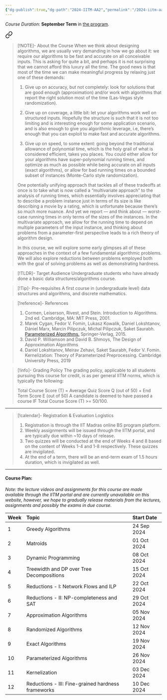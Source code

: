 ```yaml
---
{"dg-publish":true,"dg-path":"2024-IITM-AA2","permalink":"/2024-iitm-aa-2/","hide":true}
---
```



_Course Duration:_ **September Term** in [the program](https://study.iitm.ac.in/ds/academics.html#AC2).


<div class="transclusion internal-embed is-loaded"><a class="markdown-embed-link" href="/descriptions/bscs-4021/" aria-label="Open link"><svg xmlns="http://www.w3.org/2000/svg" width="24" height="24" viewBox="0 0 24 24" fill="none" stroke="currentColor" stroke-width="2" stroke-linecap="round" stroke-linejoin="round" class="svg-icon lucide-link"><path d="M10 13a5 5 0 0 0 7.54.54l3-3a5 5 0 0 0-7.07-7.07l-1.72 1.71"></path><path d="M14 11a5 5 0 0 0-7.54-.54l-3 3a5 5 0 0 0 7.07 7.07l1.71-1.71"></path></svg></a><div class="markdown-embed">




> [!NOTE]- About the Course
> When we think about designing algorithms, we are usually very demanding in how we go about it: we require our algorithms to be fast and accurate on all conceivable inputs. This is asking for quite a bit, and perhaps it is not surprising that we cannot afford this luxury all the time. The good news is that most of the time we can make meaningful progress by relaxing just one of these demands:
> 
> 1. Give up on accuracy, but not completely: look for solutions that are good enough (approximation) and/or work with algorithms that report the right solution most of the time (Las-Vegas style randomization).
> 
> 2. Give up on coverage, a little bit: let your algorithms work well on structured inputs. Hopefully the structure is such that it is not too limiting and is interesting enough for some application scenario, and is also enough to give you algorithmic leverage, i.e, there’s enough that you can exploit to make fast and accurate algorithms.
> 
> 3. Give up on speed, to some extent: going beyond the traditional allowance of polynomial time, which is the holy grail of what is considered efficient, takes you places. You could either allow for your algorithms have super-polynomial running times, and optimize as much as possible while being accurate on all inputs (exact algorithms), or allow for bad running times on a bounded subset of instances (Monte-Carlo style randomization).
> 
> One potentially unifying approach that tackles all of these tradeoffs at once is to take what is now called a “multivariate approach” to the analysis of running times, which essentially involves appreciating that to describe a problem instance just in terms of its size is like describing a movie by a rating, which is unfortunate because there’s so much more nuance. And yet we report — and think about — worst-case running times in only terms of the sizes of the instances. In the multivariate approach, we allow for the running time to depend on multiple parameters of the input instance, and thinking about problems from a parameter-first perspective leads to a rich theory of algorithm design.
>
> In this course, we will explore some early glimpses all of these approaches in the context of a few fundamental algorithmic problems. We will also explore reductions between problems employed both with the goal of solving problems as well as demonstrating hardness.

> [!TLDR]- Target Audience
> Undergraduate students who have already done a basic data structures/algorithms course.

> [!Tip]- Pre-requisites
> A first course in (undergraduate level) data structures and algorithms, and discrete mathematics.

> [!reference]- References
> 
> 1. Cormen, Leiserson, Rivest, and Stein. Introduction to Algorithms. 2nd ed. Cambridge, MA: MIT Press, 2001.
> 2. Marek Cygan, Fedor V. Fomin, Lukasz Kowalik, Daniel Lokshtanov, Dániel Marx, Marcin Pilipczuk, Michal Pilipczuk, Saket Saurabh. [Parameterized Algorithms.](https://www.mimuw.edu.pl/~malcin/book/parameterized-algorithms.pdf) Springer-Verlag, 2015. 
> 3. David P. Williamson and David B. Shmoys, The Design of Approximation Algorithms
> 4. Daniel Lokshtanov, Meirav Zehavi, Saket Saurabh, Fedor V. Fomin. Kernelization: Theory of Parameterized Preprocessing. Cambridge University Press, 2019

> [!info]- Grading Policy
> The grading policy, applicable to all students pursuing this course for credit, is as per general IITM norms, which is typically the following:
> 
> 
> Total Course Score (T) = Average Quiz Score Q (out of 50) + End Term Score E (out of 50)
> A candidate is deemed to have passed a course IF Total Course Score (T) >= 50/100.

---



</div></div>


> [!calendar]- Registration & Evaluation Logistics
> 
> 1. Registration is through the IIT Madras online BS program platform.
> 2. Weekly assignments will be issued through the IITM portal, and are typically due within ~10 days of release.
> 3. Two quizzes will be conducted at the end of Weeks 4 and 8 based on the content of Weeks 1-4 and 1-8 respectively. These quizzes are invigilated. 
> 4. At the end of a term, there will be an end-term exam of 1.5 hours duration, which is invigilated as well.

---
#### Course Plan: 

_Note: the lecture videos and assignments for this course are made available through the IITM portal and are currently unavailable on this website, however, we hope to gradually release materials from the lectures, assignments and possibly the exams in due course._

| Week | Topic                                                          | Start Date        |
| ---- | :------------------------------------------------------------- | :---------------- |
| 1    | Greedy Algorithms                                              | 24 Sep 2024       |
| 2    | Matroids                                                       | 01 Oct 2024       |
| 3    | Dynamic Programming                                            | 08 Oct 2024       |
| 4    | Treewidth and DP over Tree Decompositions                      | 15 Oct 2024       |
| 5    | Reductions - I: Network Flows and ILP                          | 22 Oct 2024       |
| 6    | Reductions - II: NP-completeness and SAT                       | 29 Oct 2024       |
| 7    | Approximation Algorithms                                       | 05 Nov 2024       |
| 8    | Randomized Algorithms                                          | 12 Nov 2024       |
| 9    | Exact Algorithms                                               | 19 Nov 2024       |
| 10   | Parameterized Algorithms                                       | 26 Nov 2024       |
| 11   | Kernelization                                                  | 03 Dec 2024       |
| 12   | Reductions - III: Fine-grained hardness frameworks             | 10 Dec 2024       |

